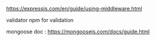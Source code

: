 https://expressjs.com/en/guide/using-middleware.html
 




validator npm for validation


mongoose doc : https://mongoosejs.com/docs/guide.html
